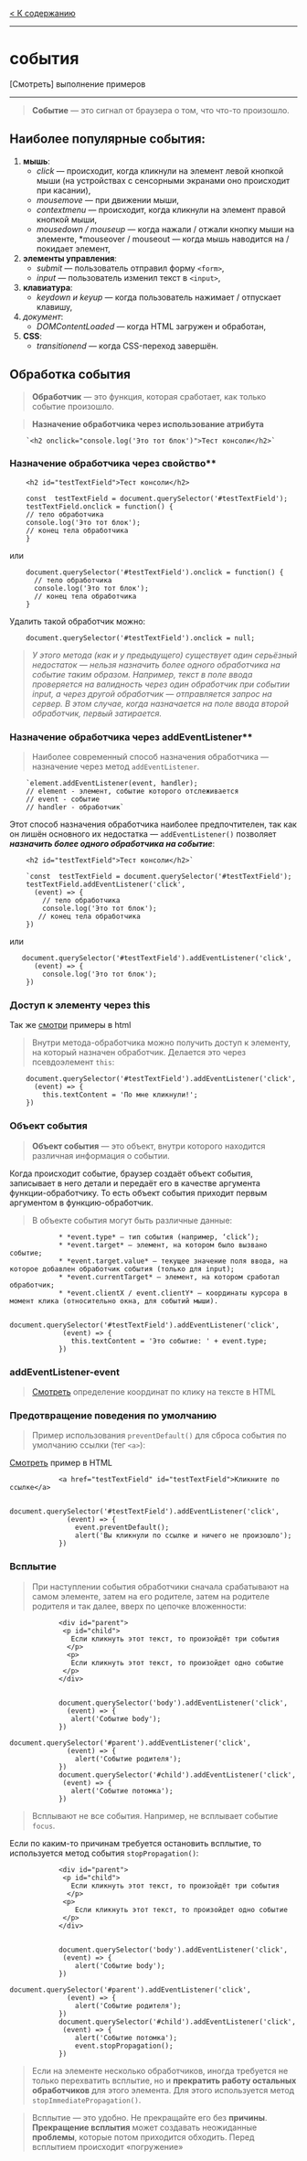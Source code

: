 [< К содержанию](../readme.md)
***
# события

[Смотреть] выполнение примеров
***

> **Событие** — это сигнал от браузера о том, что что-то произошло.

## Наиболее популярные события:

1. **мышь**:
    * *click* — происходит, когда кликнули на элемент левой кнопкой мыши (на устройствах с сенсорными экранами оно происходит при касании),
    * *mousemove* — при движении мыши,
    * *contextmenu* — происходит, когда кликнули на элемент правой кнопкой мыши,
    * *mousedown / mouseup* — когда нажали / отжали кнопку мыши на элементе,
    *mouseover / mouseout — когда мышь наводится на / покидает элемент,
2. **элементы управления**:
    * *submit* — пользователь отправил форму `<form>`,
    * *input* — пользователь изменил текст в `<input>`,
3. **клавиатура**:
    * *keydown и keyup* — когда пользователь нажимает / отпускает клавишу,
4. *документ*:
    * *DOMContentLoaded* — когда HTML загружен и обработан,
5. **CSS**:
    * *transitionend* — когда CSS-переход завершён.

## Обработка события

> **Обработчик** — это функция, которая сработает, как только событие произошло. 

> **Назначение обработчика через использование атрибута**

        `<h2 onclick="console.log('Это тот блок')">Тест консоли</h2>`

### Назначение обработчика через свойство**

        <h2 id="testTextField">Тест консоли</h2>

        const  testTextField = document.querySelector('#testTextField');
        testTextField.onclick = function() {
        // тело обработчика
        console.log('Это тот блок');
        // конец тела обработчика
        }

или

        document.querySelector('#testTextField').onclick = function() {
          // тело обработчика
          console.log('Это тот блок');
          // конец тела обработчика
        }

Удалить такой обработчик можно:

        document.querySelector('#testTextField').onclick = null;


> *У этого метода (как и у предыдущего) существует один серьёзный недостаток — нельзя назначить более одного обработчика на событие таким образом. Например, текст в поле ввода проверяется на валидность через один обработчик при событии input, а через другой обработчик — отправляется запрос на сервер. В этом случае, когда назначается на поле ввода второй обработчик, первый затирается.*

### Назначение обработчика через addEventListener**

> Наиболее современный способ назначения обработчика — назначение через метод `addEventListener`.

        `element.addEventListener(event, handler);
        // element - элемент, событие которого отслеживается
        // event - событие
        // handler - обработчик`

Этот способ назначения обработчика наиболее предпочтителен, так как он лишён основного их недостатка — `addEventListener()` позволяет ***назначить более одного обработчика на событие***:

        <h2 id="testTextField">Тест консоли</h2>`

        `const  testTextField = document.querySelector('#testTextField');
        testTextField.addEventListener('click', 
          (event) => {
            // тело обработчика
            console.log('Это тот блок');
           // конец тела обработчика
        })

или

       document.querySelector('#testTextField').addEventListener('click', 
          (event) => {
            console.log('Это тот блок');
        })

### Доступ к элементу через this

Так же [смотри](https://denor74.github.io/WEB-reminder/jscript/this.html) примеры в html

> Внутри метода-обработчика можно получить доступ к элементу, на который назначен обработчик. Делается это через псевдоэлемент `this`: 

        document.querySelector('#testTextField').addEventListener('click', 
          (event) => {
            this.textContent = 'По мне кликнули!';
        })

### Объект события

> **Объект события** — это объект, внутри которого находится различная информация о событии.

Когда происходит событие, браузер создаёт объект события, записывает в него детали и передаёт его в качестве аргумента функции-обработчику. То есть объект события приходит первым аргументом в функцию-обработчик.

> В объекте события могут быть различные данные:

                * *event.type* — тип события (например, ‘click’);
                * *event.target* — элемент, на котором было вызвано событие;
                * *event.target.value* — текущее значение поля ввода, на которое добавлен обработчик события (только для input);
                * *event.currentTarget* — элемент, на котором сработал обработчик;
                * *event.clientX / event.clientY* — координаты курсора в момент клика (относительно окна, для событий мыши).

                document.querySelector('#testTextField').addEventListener('click', 
                 (event) => {
                   this.textContent = 'Это событие: ' + event.type;
                })

### addEventListener-event

> [Смотреть](https://denor74.github.io/WEB-reminder/jscript/event.html) определение координат по клику на тексте в HTML

### Предотвращение поведения по умолчанию

> Пример использования `preventDefault()` для сброса события по умолчанию ссылки (тег `<a>`): 

[Смотреть](preventdefault.html) пример в HTML

                <a href="testTextField" id="testTextField">Кликните по ссылке</a>

                document.querySelector('#testTextField').addEventListener('click', 
                  (event) => {
                    event.preventDefault();
                    alert('Вы кликнули по ссылке и ничего не произошло');
                })

### Всплытие

> При наступлении события обработчики сначала срабатывают на самом элементе, затем на его родителе, затем на родителе родителя и так далее, вверх по цепочке вложенности:

                <div id="parent">
                 <p id="child">
                   Если кликнуть этот текст, то произойдёт три события
                  </p>
                  <p>
                   Если кликнуть этот текст, то произойдет одно событие
                 </p>
                </div>


                document.querySelector('body').addEventListener('click', 
                  (event) => {
                   alert('Событие body');
                })
                document.querySelector('#parent').addEventListener('click', 
                  (event) => {
                    alert('Событие родителя');
                })
                document.querySelector('#child').addEventListener('click', 
                 (event) => {
                   alert('Событие потомка');
                })

> Всплывают не все события. Например, не всплывает событие `focus`.

Если по каким-то причинам требуется остановить всплытие, то используется метод события `stopPropagation()`:

                <div id="parent">
                 <p id="child">
                   Если кликнуть этот текст, то произойдёт три события
                  </p>
                 <p>
                    Если кликнуть этот текст, то произойдет одно событие
                 </p>
                </div>


                document.querySelector('body').addEventListener('click', 
                 (event) => {
                    alert('Событие body');
                })
                document.querySelector('#parent').addEventListener('click', 
                  (event) => {
                    alert('Событие родителя');
                })
                document.querySelector('#child').addEventListener('click', 
                 (event) => {
                    alert('Событие потомка');
                    event.stopPropagation();
                })

> Если на элементе несколько обработчиков, иногда требуется не только перехватить всплытие, но и **прекратить работу остальных обработчиков** для этого элемента. Для этого используется метод `stopImmediatePropagation()`.

> Всплытие — это удобно. Не прекращайте его без **причины**. **Прекращение всплытия** может создавать неожиданные **проблемы**, которые потом приходится обходить. Перед всплытием происходит «погружение»

